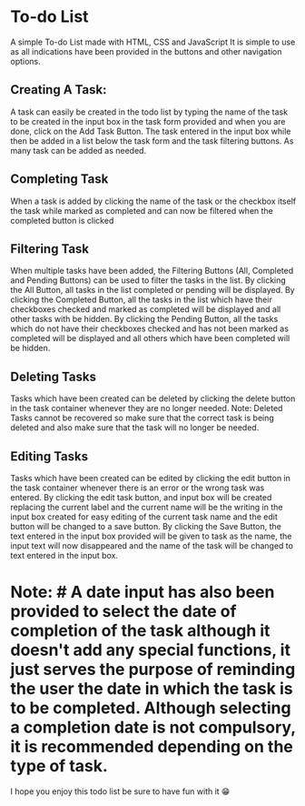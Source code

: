 # To-do List
 A simple To-do List made with HTML, CSS and JavaScript
 It is simple to use as all indications have been provided in the buttons and other navigation options.
## Creating A Task:
 A task can easily be created in the todo list by typing the name of the task to be created in the input box in the task form provided and   when you are done, click on the Add Task Button. The task entered in the input box while then be added in a list below the task form and the task filtering buttons. As many task can be added as needed.
## Completing Task
 When a task is added by clicking the name of the task or the checkbox itself the task while marked as completed and can now be filtered when the completed button is clicked
## Filtering Task
  When multiple tasks have been added, the Filtering Buttons (All, Completed and Pending Buttons) can be used to filter the tasks in the list.
  By clicking the All Button, all tasks in the list completed or pending will be displayed. By clicking the Completed Button, all the tasks in the list which have their checkboxes checked and marked as completed will be displayed and all other tasks with be hidden. By clicking the Pending Button, all the tasks which do not have their checkboxes checked and has not been marked as completed will be displayed and all others which have been completed will be hidden.
## Deleting Tasks
 Tasks which have been created can be deleted by clicking the delete button in the task container whenever they are no longer needed.
 Note: Deleted Tasks cannot be recovered so make sure that the correct task is being deleted and also make sure that the task will no longer be needed.
## Editing Tasks
 Tasks which have been created can be edited by clicking the edit button in the task container whenever there is an error or the wrong task was entered. By clicking the edit task button, and input box will be created replacing the current label and the current name will be the writing in the input box created for easy editing of the current task name and the edit button will be changed to a save button. By clicking the Save Button, the text entered in the input box provided will be given to task as the name, the input text will now disappeared and the name of the task will be changed to text entered in the input box.
# Note: # A date input has also been provided to select the date of completion of the task although it doesn't add any special functions, it just serves the purpose of reminding the user the date in which the task is to be completed. Although selecting a completion date is not compulsory, it is recommended depending on the type of task.
I hope you enjoy this todo list be sure to have fun with it 😁
